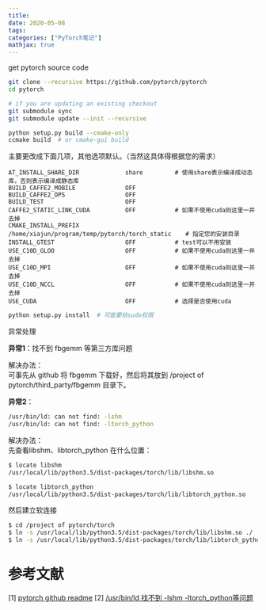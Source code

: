 ```yaml
---
title: 
date: 2020-05-08
tags:
categories: ["PyTorch笔记"]
mathjax: true
---
```



get pytorch source code
```bash
git clone --recursive https://github.com/pytorch/pytorch
cd pytorch

# if you are updating an existing checkout
git submodule sync
git submodule update --init --recursive
```

```bash
python setup.py build --cmake-only
ccmake build  # or cmake-gui build
```

主要更改成下面几项，其他选项默认。（当然这具体得根据您的需求）
```
AT_INSTALL_SHARE_DIR             share         # 使用share表示编译成动态库，否则表示编译成静态库
BUILD_CAFFE2_MOBILE              OFF
BUILD_CAFFE2_OPS                 OFF
BUILD_TEST                       OFF
CAFFE2_STATIC_LINK_CUDA          OFF           # 如果不使用cuda则这里一并去掉
CMAKE_INSTALL_PREFIX             /home/xiajun/program/temp/pytorch/torch_static    # 指定您的安装目录
INSTALL_GTEST                    OFF           # test可以不用安装
USE_C10D_GLOO                    OFF           # 如果不使用cuda则这里一并去掉
USE_C10D_MPI                     OFF           # 如果不使用cuda则这里一并去掉
USE_C10D_NCCL                    OFF           # 如果不使用cuda则这里一并去掉
USE_CUDA                         OFF           # 选择是否使用cuda                                  
```

```bash
python setup.py install  # 可能要给sudo权限
```

异常处理

**异常1**：找不到 fbgemm 等第三方库问题

解决办法：\
可事先从 github 将 fbgemm 下载好，然后将其放到 /project of pytorch/third_party/fbgemm 目录下。


**异常2**：
```bash
/usr/bin/ld: can not find: -lshm
/usr/bin/ld: can not find: -ltorch_python
```

解决办法：\
先查看libshm、libtorch_python 在什么位置：
```bash
$ locate libshm
/usr/local/lib/python3.5/dist-packages/torch/lib/libshm.so

$ locate libtorch_python
/usr/local/lib/python3.5/dist-packages/torch/lib/libtorch_python.so
```

然后建立软连接
```bash
$ cd /project of pytorch/torch
$ ln -s /usr/local/lib/python3.5/dist-packages/torch/lib/libshm.so ./
$ ln -s /usr/local/lib/python3.5/dist-packages/torch/lib/libtorch_python.so ./
```

# 参考文献
[1] [pytorch github readme](https://github.com/pytorch/pytorch)
[2] [/usr/bin/ld 找不到 -lshm -ltorch_python等问题](https://github.com/pytorch/pytorch/issues/23554)

